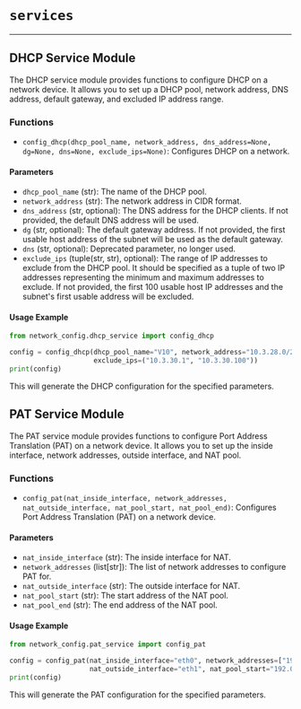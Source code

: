 
# `services` 

---

## DHCP Service Module

The DHCP service module provides functions to configure DHCP on a network device. It allows you to set up a DHCP pool, network address, DNS address, default gateway, and excluded IP address range.

### Functions

- `config_dhcp(dhcp_pool_name, network_address, dns_address=None, dg=None, dns=None, exclude_ips=None)`: Configures DHCP on a network.

#### Parameters

- `dhcp_pool_name` (str): The name of the DHCP pool.
- `network_address` (str): The network address in CIDR format.
- `dns_address` (str, optional): The DNS address for the DHCP clients. If not provided, the default DNS address will be used.
- `dg` (str, optional): The default gateway address. If not provided, the first usable host address of the subnet will be used as the default gateway.
- `dns` (str, optional): Deprecated parameter, no longer used.
- `exclude_ips` (tuple(str, str), optional): The range of IP addresses to exclude from the DHCP pool. It should be specified as a tuple of two IP addresses representing the minimum and maximum addresses to exclude. If not provided, the first 100 usable host IP addresses and the subnet's first usable address will be excluded.

#### Usage Example

```python
from network_config.dhcp_service import config_dhcp

config = config_dhcp(dhcp_pool_name="V10", network_address="10.3.28.0/22", dns_address="10.3.20.100",
                     exclude_ips=("10.3.30.1", "10.3.30.100"))
print(config)
```

This will generate the DHCP configuration for the specified parameters.

## PAT Service Module

The PAT service module provides functions to configure Port Address Translation (PAT) on a network device. It allows you to set up the inside interface, network addresses, outside interface, and NAT pool.

### Functions

- `config_pat(nat_inside_interface, network_addresses, nat_outside_interface, nat_pool_start, nat_pool_end)`: Configures Port Address Translation (PAT) on a network device.

#### Parameters

- `nat_inside_interface` (str): The inside interface for NAT.
- `network_addresses` (list[str]): The list of network addresses to configure PAT for.
- `nat_outside_interface` (str): The outside interface for NAT.
- `nat_pool_start` (str): The start address of the NAT pool.
- `nat_pool_end` (str): The end address of the NAT pool.

#### Usage Example

```python
from network_config.pat_service import config_pat

config = config_pat(nat_inside_interface="eth0", network_addresses=["192.168.0.0/24", "10.0.0.0/16"],
                    nat_outside_interface="eth1", nat_pool_start="192.0.2.1", nat_pool_end="192.0.2.100")
print(config)
```

This will generate the PAT configuration for the specified parameters.

